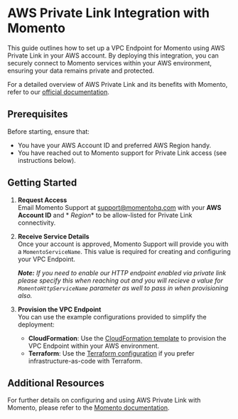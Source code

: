 # AWS Private Link Integration with Momento

This guide outlines how to set up a VPC Endpoint for Momento using AWS Private Link in your AWS account. By deploying
this integration, you can securely connect to Momento services within your AWS environment, ensuring your data remains
private and protected.

For a detailed overview of AWS Private Link and its benefits with Momento, refer to
our [official documentation](https://docs.momentohq.com/platform/connectivity/private-link).

## Prerequisites

Before starting, ensure that:

- You have your AWS Account ID and preferred AWS Region handy.
- You have reached out to Momento support for Private Link access (see instructions below).

## Getting Started

1. **Request Access**  
   Email Momento Support at [support@momentohq.com](mailto:support@momentohq.com) with your **AWS Account ID** and *
   *Region** to be allow-listed for Private Link connectivity.

2. **Receive Service Details**  
   Once your account is approved, Momento Support will provide you with a `MomentoServiceName`. This value is required
   for creating and configuring your VPC Endpoint.

   ***Note:** If you need to enable our HTTP endpoint enabled via private link please specify this when reaching out and
    you will recieve a value for `MomentoHttpServiceName` parameter as well to pass in when provisioning also.* 

4. **Provision the VPC Endpoint**  
   You can use the example configurations provided to simplify the deployment:
    - **CloudFormation**: Use the [CloudFormation template](./template.yaml) to provision the VPC Endpoint within your
      AWS environment.
    - **Terraform**: Use the [Terraform configuration](./main.tf) if you prefer infrastructure-as-code with Terraform.

## Additional Resources

For further details on configuring and using AWS Private Link with Momento, please refer to
the [Momento documentation](https://docs.momentohq.com/cache/learn/security/private-link).
